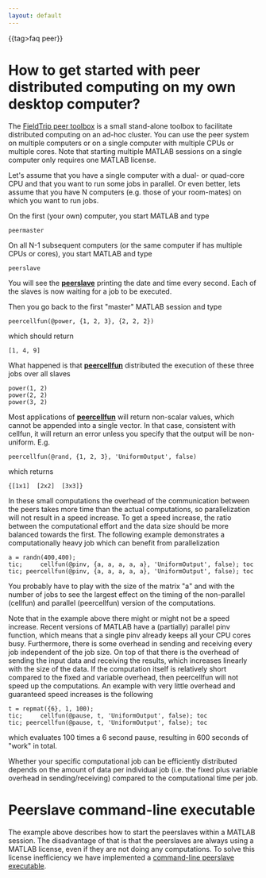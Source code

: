 ```yaml
---
layout: default
---
```


{{tag>faq peer}}

# How to get started with peer distributed computing on my own desktop computer?

The [FieldTrip peer toolbox](https://github.com/fieldtrip/fieldtrip/tree/master/peer) is a small stand-alone toolbox to facilitate distributed computing on an ad-hoc cluster. You can use the peer system on multiple computers or on a single computer with multiple CPUs or multiple cores. Note that starting multiple MATLAB sessions on a single computer only requires one MATLAB license. 

Let's assume that you have a single computer with a dual- or quad-core CPU and that you want to run some jobs in parallel. Or even better, lets assume that you have N computers (e.g. those of your room-mates) on which you want to run jobs. 

On the first (your own) computer, you start MATLAB and type 

    peermaster

On all N-1 subsequent computers (or the same computer if has multiple CPUs or cores), you start MATLAB and type

    peerslave

You will see the **[peerslave](/reference/peerslave)** printing the date and time every second. Each of the slaves is now waiting for a job to be executed. 

Then you go back to the first "master" MATLAB session and type 

    peercellfun(@power, {1, 2, 3}, {2, 2, 2})

which should return

    [1, 4, 9]

What happened is that **[peercellfun](/reference/peercellfun)** distributed the execution of these three jobs over all slaves

    power(1, 2)
    power(2, 2)
    power(3, 2)

Most applications of **[peercellfun](/reference/peercellfun)** will return non-scalar values, which cannot be appended into a single vector. In that case, consistent with cellfun, it will return an error unless you specify that the output will be non-uniform. E.g. 

    peercellfun(@rand, {1, 2, 3}, 'UniformOutput', false)

which returns

    {[1x1]  [2x2]  [3x3]}

In these small computations the overhead of the communication between the peers takes more time than the actual computations, so parallelization will not result in a speed increase. To get a speed increase, the ratio between the computational effort and the data size should be more balanced towards the first. The following example demonstrates a computationally heavy job which can benefit from parallelization

    a = randn(400,400);
    tic;     cellfun(@pinv, {a, a, a, a, a}, 'UniformOutput', false); toc 
    tic; peercellfun(@pinv, {a, a, a, a, a}, 'UniformOutput', false); toc

You probably have to play with the size of the matrix "a" and with the number of jobs to see the largest effect on the timing of the non-parallel (cellfun) and parallel (peercellfun) version of the computations. 

Note that in the example above there might or might not be a speed increase. Recent versions of MATLAB have a (partially) parallel pinv function, which means that a single pinv already keeps all your CPU cores busy. Furthermore, there is some overhead in sending and receiving every job independent of the job size. On top of that there is the overhead of sending the input data and receiving the results, which increases linearly with the size of the data. If the computation itself is relatively short compared to the fixed and variable overhead, then peercellfun will not speed up the computations. An example with very little overhead and guaranteed speed increases is the following

    t = repmat({6}, 1, 100);
    tic;     cellfun(@pause, t, 'UniformOutput', false); toc 
    tic; peercellfun(@pause, t, 'UniformOutput', false); toc

which evaluates 100 times a 6 second pause, resulting in 600 seconds of "work" in total. 

Whether your specific computational job can be efficiently distributed depends on the amount of data per individual job (i.e. the fixed plus variable overhead in sending/receiving) compared to the computational time per job.
# Peerslave command-line executable

The example above describes how to start the peerslaves within a MATLAB session. The disadvantage of that is that the peerslaves are always using a MATLAB license, even if they are not doing any computations. To solve this license inefficiency we have implemented a [command-line peerslave executable](/faq/how_can_i_use_the_command-line_peerslave_and_optimize_the_matlab_licenses).


    
   



 
